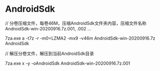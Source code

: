 # AndroidSdk

// 分卷压缩文件，每卷46M，压缩AndroidSdk文件夹内容，压缩文件名称AndroidSdk-win-20200916.7z.001, .002 ...

7za.exe a -t7z -r -m0=LZMA2 -mx9 -v46m AndroidSdk-win-20200916.7z AndroidSdk

// 解压分卷文件，解压到当前AndroidSdk目录

7za.exe x -y -oAndroidSdk AndroidSdk-win-20200916.7z.001
